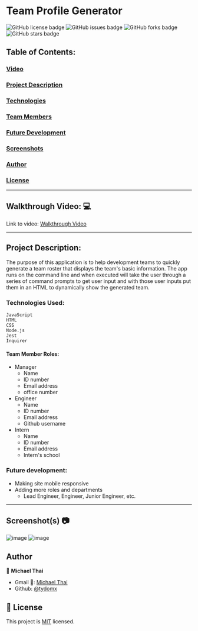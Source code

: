 # Team Profile Generator

![GitHub license badge](https://img.shields.io/github/license/Tydomx/EmployeeTracker)
![GitHub issues badge](https://img.shields.io/github/issues/Tydomx/EmployeeTracker)
![GitHub forks badge](https://img.shields.io/github/forks/Tydomx/EmployeeTracker)
![GitHub stars badge](https://img.shields.io/github/stars/Tydomx/EmployeeTracker)

## Table of Contents: 
### [Video](#walkthrough-video-💻)
### [Project Description](#project-description)
### [Technologies](#technologies-used)
### [Team Members](#team-member-roles)
### [Future Development](#future-development)
### [Screenshots](#screenshots-📷)
### [Author](#author)
### [License](#license)

---

## Walkthrough Video: 💻
Link to video: [Walkthrough Video](https://youtu.be/8-oJ8RnlSO4)

---

## Project Description:
The purpose of this application is to help development teams to quickly generate a team roster that displays the team's basic information. The app runs on the command line and when executed will take the user through a series of command prompts to get user input and with those user inputs put them in an HTML to dynamically show the generated team. 

### Technologies Used:
	JavaScript
	HTML
	CSS
	Node.js
	Jest
	Inquirer

#### Team Member Roles:
- Manager
	- Name
	- ID number
	- Email address
	- office number
- Engineer
	- Name
	- ID number
	- Email address
	- Github username
- Intern
	- Name
	- ID number
	- Email address
	- Intern's school
	
### Future development:
- Making site mobile responsive
- Adding more roles and departments
	- Lead Engineer, Engineer, Junior Engineer, etc.
 
 ---


## Screenshot(s) 📷
![image]()
![image]()


## Author

👤 **Michael Thai**

- Gmail 📧: [Michael Thai](mailto:https://michaelthai16@gmail.com)
- Github: [@tydomx](https://github.com/tydomx)

## 📝 License

This project is [MIT](https://choosealicense.com/licenses/mit/) licensed.